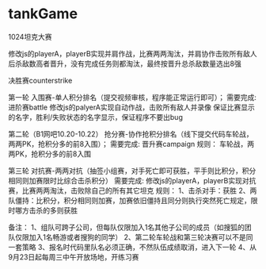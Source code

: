 # tankGame

1024坦克大赛



修改js的playerA，playerB实现并肩作战，比赛两两淘汰，并肩协作击败所有敌人后杀敌数高者晋升，没有完成任务则都淘汰，最终按晋升总杀敌数量选出8强

决胜赛counterstrike


第一轮 入围赛-单人积分排名（提交视频审核，程序能正常运行即可）；
需要完成:
进阶赛battle
修改js的palyerA实现自动作战，击败所有敌人并录像
保证比赛显示的名字，胜利/失败状态的名字显示，保证程序不要出bug


第二轮（B1网吧10.20-10.22） 抢分赛-协作抢积分排名（线下提交代码车轮战，两两PK，抢积分多的前8入围）； 
需要完成:
晋升赛campaign
规则：
车轮战，两两PK，抢积分多的前8入围


第三轮 对抗赛-两两对抗（抽签小组赛，对手死亡即可获胜，平手则比积分，积分相同则加赛限时比综合击杀积分）
需要完成:
修改js的playerA，playerB实现对抗赛，比赛两两淘汰，击败除自己的所有其它坦克
规则：
1、击杀对手：获胜
2、两队僵持：比积分，积分相同则加赛，加赛依旧僵持且同分则执行突然死亡规定，限时哪方击杀的多则获胜

备注：
1、组队可跨子公司，但每队仅限加入1名其他子公司的成员（如搜狐的团队仅限加入1名畅游或者搜狗的同学）
2、第二轮车轮战和第三轮决赛可以不是同一套策略
3、报名时代码里队名必须正确，不然队伍成绩取消，进入下一轮
4、从9月23日起每周三中午开放场地，开练习赛

